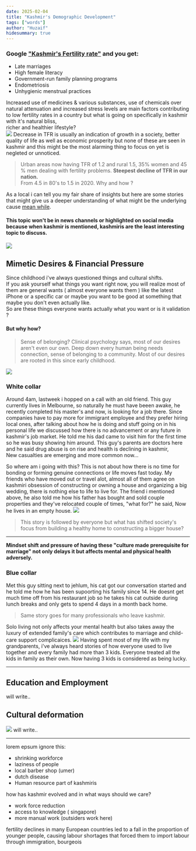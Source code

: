 ```yaml
---
date: 2025-02-04
title: "Kashmir's Demographic Development"
tags: ["words"]
author: "Huzaif"
hidesummary: true
---
```


### Google ["Kashmir's Fertility rate"](https://www.google.com/search?client=safari&rls=en&q=kashmir%27s+feritlity+rate&ie=UTF-8&oe=UTF-8) and you get:

- Late marriages
- High female literacy
- Government-run family planning programs
- Endometriosis
- Unhygienic menstrual practices

Increased use of medicines & various substances, use of chemicals over natural attenuation and increased stress levels are main factors contributing to low fertility rates in a country but what is going on specifically in kashmir with it's natural bliss, \
richer and healthier lifestyle? \
![](/blogs/vk.jpg)
Decrease in TFR is usually an indication of growth in a society, better quality of life as well as economic prosperity but none of these are seen in kashmir and this might be the most alarming thing to focus on yet is negleted or unnoticed.

>Urban areas now having TFR of 1.2 and rural 1.5, 35% women and 45 % men dealing with fertility problems. **Steepest decline of TFR in our nation.** \
From 4.5 in 80's to 1.5 in 2020. Why and how ?

As a local i can tell you my fair share of insights but here are some stories that might give us a deeper understanding of what might be the underlying cause [mean while](https://theprint.in/opinion/despite-conflict-kashmiris-economically-better-than-people-of-most-indian-states/222038/).

#### This topic won't be in news channels or highlighted on social media because when kashmir is mentioned, kashmiris are the least interesting topic to discuss.
![](/blogs/ck.jpg)

## Mimetic Desires & Financial Pressure
Since childhood i've always questioned things and cultural shifts. \
If you ask yourself what things you want right now, you will realize most of them are general wants ( almost everyone wants them ) like the latest iPhone or a specific car or maybe you want to be good at something that maybe you don't even actually like. \
So are these things everyone wants actually what you want or is it validation ?
#### But why how?
> Sense of belonging? Clinical psychology says, most of our desires aren't even our own. Deep down every human being needs connection, sense of belonging to a community. Most of our desires are rooted in this since early childhood.

![](/blogs/mimetic.jpg)
### White collar
Around 4am, lastweek i hopped on a call with an old friend. This guy currently lives in Melbourne, so naturally he must have beeen awake, he recently completed his master's and now, is looking for a job there. Since companies have to pay more for immigrant employee and they prefer hiring local ones, after talking about how he is doing and stuff going on in his personal life we discussed how there is no advancement or any future in kashmir's job market. He told me his dad came to visit him for the first time so he was busy showing him around. This guy's parents are doctors here and he said drug abuse is on rise and health is declining in kashmir, \
New casualties are emerging and more common now...

So where am i going with this? This is not about how there is no time for bonding or forming genuine connections or life moves fast today. My friends who have moved out or travel alot, almost all of them agree on kashmiri obsession of constructing or owning a house and organizing a big wedding, there is nothing else to life to live for. The friend i mentioned above, he also told me how his father has bought and sold couple properties and they've relocated couple of times, "what for?" he said, Now he lives in an empty house.
![](/blogs/fam.jpg)

>This story is followed by everyone but what has shifted society's focus from building a healthy home to constructing a bigger house?


---



 **Mindset shift and pressure of having these "culture made prerequisite for marriage" not only delays it but affects mental and physical health adversely.**
### Blue collar
Met this guy sitting next to jehlum, his cat got our conversation started and he told me how he has been supoorting his family since 14. He doesnt get much time off from his restaurant job so he takes his cat outside during lunch breaks and only gets to spend 4 days in a month back home. 
>Same story goes for many professionals who leave kashmir.


Solo living not only affects your mental health but also takes away the luxury of extended family's care which contributes to marriage and child-care support complicaices.
![](/blogs/kash.jpg)
Having spent most of my life with my grandparents, i've always heard stories of how everyone used to live together and every family had more than 3 kids. Everyone treated all the kids in family as their own. Now having 3 kids is considered as being lucky.

---

## Education and Employment
will write..
## Cultural deformation
![](/blogs/pk.jpg)
will write..


---
lorem epsum ignore this:
- shrinking workforce
- laziness of people
- local barber shop (umer)
- dutch disease
- Human resource part of kashmiris


how has kashmir evolved and in what ways should we care?
- work force reduction
- access to knowledge ( singapore)
- more manual work (outsiders work here)

fertility declines in many European countries led to a fall in the proportion of younger people, causing labour shortages that forced them to import labour through immigration, bourgeois